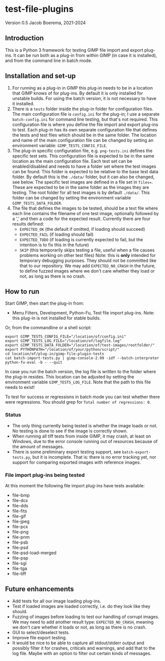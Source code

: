 # test-file-plugins

Version 0.5
Jacob Boerema, 2021-2024

## Introduction

This is a Python 3 framework for testing GIMP file import and export plug-ins.
It can be run both as a plug-in from within GIMP (in case it is installed),
and from the command line in batch mode.


## Installation and set-up

1. For running as a plug-in in GIMP this plug-in needs to be in a location
   that GIMP knows of for plug-ins. By default it is only installed for
   unstable builds. For using the batch version, it is not necessary to
   have it installed.
2. There is a `tests` folder inside the plug-in folder for
   configuration files. The main configuration file is
   `config.ini` for the plug-in; I use a separate `batch-config.ini` for
   command line testing, but that's not required.
   This configuration file is where you define the file import and export
   plug-ins to test. Each plug-in has its own separate configuration
   file that defines the tests and test files which should be in the same
   folder.
   The location and name of the main configuration file can be changed by
   setting an environment variable: `GIMP_TESTS_CONFIG_FILE`.
3. The plug-in specific configuration file, e.g.
   `png-tests.ini` defines the specific test sets. This configuration file is
   expected to be in the same location as the main configuration file.
   Each test set can be enabled/disabled and needs to
   have a folder set where the test images can be found.
   This folder is expected to be relative to the base test data folder.
   By default this is the `./data/` folder, but it can also be
   changed, see below.
   The specific test images are defined in a file set in `files=`. These are
   expected to be in the same folder as the images they are testing.
   The root folder for all test images is by default `./data/`. This folder can
   be changed by setting the environment variable `GIMP_TESTS_DATA_FOLDER`.
4. The file that defines the images to be tested, should be a text file
   where each line contains the filename of one test image, optionally
   followed by a ',' and then a code for the expected result.
   Currently there are four results defined:
   - `EXPECTED_OK` (the default if omitted, if loading should succeed)
   - `EXPECTED_FAIL` (if loading should fail)
   - `EXPECTED_TODO` (if loading is currently expected to fail, but the
      intention is to fix this in the future)
   - `SKIP` (this temporarily skips testing a file, useful when a file causes
     problems working on other test files) Note: this is **only** intended
     for temporary debugging purposes. They should not be committed like that
     to our repository.
   We may add `EXPECTED_NO_CRASH` in the future, to define fuzzed images
   where we don't care whether they load or not, as long as there is no crash.

## How to run

Start GIMP, then start the plug-in from:
- Menu Filters, Development, Python-Fu, Test file import plug-ins.
Note: this plug-in is not installed for stable builds.

Or, from the commandline or a shell script:
```
export GIMP_TESTS_CONFIG_FILE="/location/of/config.ini"
export GIMP_TESTS_LOG_FILE="/location/of/logfile.log"
export GIMP_TESTS_DATA_FOLDER="/location/of/test-images/rootfolder/"
export PYTHONPATH="/location/of/your/python/script/"
cd location/of/plug-in/gimp-file-plugin-tests
cat batch-import-tests.py | gimp-console-2.99 -idf --batch-interpreter python-fu-eval -b - --quit
```

In case you run the batch version, the log file is written to the folder
where the plug-in resides. This location can be adjusted by setting the
environment variable `GIMP_TESTS_LOG_FILE`. Note that the path to this file
needs to exist!

To test for success or regressions in batch mode you can test whether there
were regressions.
You should grep for `Total number of regressions: 0`.

### Status

- The only thing currently being tested is whether the image loads or not. No
  testing is done to see if the image is correctly shown.
- When running all tiff tests from inside GIMP, it may crash, at least on
  Windows, due to the error console running out of resources because of
  the amount of messages.
- There is some preliminary export testing support, see `batch-export-tests.py`,
  but it is incomplete. That is: there is no error tracking yet, nor support
  for comparing exported images with reference images.

### File import plug-ins being tested

At this moment the following file import plug-ins have
tests available:
- file-bmp
- file-dcx
- file-dds
- file-fits
- file-gif
- file-jpeg
- file-pcx
- file-png
- file-pnm
- file-psb
- file-psd
- file-psd-load-merged
- file-psp
- file-sgi
- file-tga
- file-tiff


## Future enhancements

- Add tests for all our image loading plug-ins.
- Test if loaded images are loaded correctly, i.e.
  do they look like they should.
- Fuzzing of images before loading to test our handling of corrupt images.
  We may need to add another result type: `EXPECTED_NO_CRASH`, meaning we
  don't care whether it loads or not, as long as there is no crash.
- GUI to select/deselect tests.
- Improve file export testing.
- It would be nice to be able to capture all stdout/stderr output and
  possibly filter it for crashes, criticals and warnings, and add that to
  the log file. Maybe with an option to filter out certain kinds of messages.
